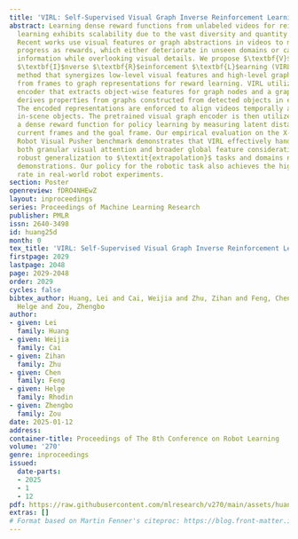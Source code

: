 ```yaml
---
title: 'VIRL: Self-Supervised Visual Graph Inverse Reinforcement Learning'
abstract: Learning dense reward functions from unlabeled videos for reinforcement
  learning exhibits scalability due to the vast diversity and quantity of video resources.
  Recent works use visual features or graph abstractions in videos to measure task
  progress as rewards, which either deteriorate in unseen domains or capture spatial
  information while overlooking visual details. We propose $\textbf{V}$isual-Graph
  $\textbf{I}$nverse $\textbf{R}$einforcement $\textbf{L}$earning (VIRL), a self-supervised
  method that synergizes low-level visual features and high-level graph abstractions
  from frames to graph representations for reward learning. VIRL utilizes a visual
  encoder that extracts object-wise features for graph nodes and a graph encoder that
  derives properties from graphs constructed from detected objects in each frame.
  The encoded representations are enforced to align videos temporally and reconstruct
  in-scene objects. The pretrained visual graph encoder is then utilized to construct
  a dense reward function for policy learning by measuring latent distances between
  current frames and the goal frame. Our empirical evaluation on the X-MAGICAL and
  Robot Visual Pusher benchmark demonstrates that VIRL effectively handles tasks necessitating
  both granular visual attention and broader global feature consideration, and exhibits
  robust generalization to $\textit{extrapolation}$ tasks and domains not seen in
  demonstrations. Our policy for the robotic task also achieves the highest success
  rate in real-world robot experiments.
section: Poster
openreview: fDRO4NHEwZ
layout: inproceedings
series: Proceedings of Machine Learning Research
publisher: PMLR
issn: 2640-3498
id: huang25d
month: 0
tex_title: 'VIRL: Self-Supervised Visual Graph Inverse Reinforcement Learning'
firstpage: 2029
lastpage: 2048
page: 2029-2048
order: 2029
cycles: false
bibtex_author: Huang, Lei and Cai, Weijia and Zhu, Zihan and Feng, Chen and Rhodin,
  Helge and Zou, Zhengbo
author:
- given: Lei
  family: Huang
- given: Weijia
  family: Cai
- given: Zihan
  family: Zhu
- given: Chen
  family: Feng
- given: Helge
  family: Rhodin
- given: Zhengbo
  family: Zou
date: 2025-01-12
address:
container-title: Proceedings of The 8th Conference on Robot Learning
volume: '270'
genre: inproceedings
issued:
  date-parts:
  - 2025
  - 1
  - 12
pdf: https://raw.githubusercontent.com/mlresearch/v270/main/assets/huang25d/huang25d.pdf
extras: []
# Format based on Martin Fenner's citeproc: https://blog.front-matter.io/posts/citeproc-yaml-for-bibliographies/
---
```

